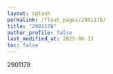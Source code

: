 ```yaml
---
layout: splash
permalink: /float_pages/2901178/
title: "2901178"
author_profile: false
last_modified_at: 2025-06-13
toc: false
---
```

 
2901178
